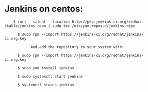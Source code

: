 
# Jenkins on centos:

  	    $ curl --silent --location http://pkg.jenkins-ci.org/redhat-stable/jenkins.repo | sudo tee /etc/yum.repos.d/jenkins.repo
	  
	      $ sudo rpm --import https://jenkins-ci.org/redhat/jenkins-ci.org.key
	  
	            And add the repository to your system with:

	      $ sudo rpm --import https://jenkins-ci.org/redhat/jenkins-ci.org.key

	      $ sudo yum install jenkins

	      $ sudo systemctl start jenkins

	      $ systemctl status jenkins

 




